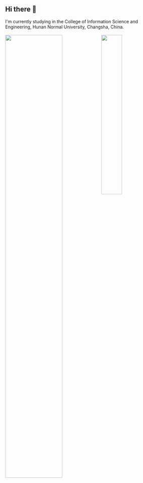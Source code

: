 
## Hi there 👋

<!--
**JasonRainbow/JasonRainbow** is a ✨ _special_ ✨ repository because its `README.md` (this file) appears on your GitHub profile.

Here are some ideas to get you started:

- 🔭 I’m currently working on ...
- 🌱 I’m currently learning ...
- 👯 I’m looking to collaborate on ...
- 🤔 I’m looking for help with ...
- 💬 Ask me about ...
- 📫 How to reach me: ...
- 😄 Pronouns: ...
- ⚡ Fun fact: ...
-->
I'm currently studying in the College of Information Science and Engineering, Hunan Normal University, Changsha, China.
<br/>
<br/>
<img align="left" width="60%" src="https://github-readme-stats.vercel.app/api?username=jasonrainbow&show_icons=true&theme=gruvbox#gh-dark-mode-only" />
<img align="left" width="36%" src="https://github-readme-stats.vercel.app/api/top-langs/?username=jasonrainbow&layout=donut" />
